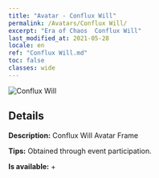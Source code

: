 ```yaml
---
title: "Avatar - Conflux Will"
permalink: /Avatars/Conflux Will/
excerpt: "Era of Chaos  Conflux Will"
last_modified_at: 2021-05-28
locale: en
ref: "Conflux Will.md"
toc: false
classes: wide
---
```

 ![Conflux Will](/images/a/avatarFrame_117.png)

## Details

 **Description:** Conflux Will Avatar Frame 

 **Tips:** Obtained through event participation. 

 **Is available:**  + 

